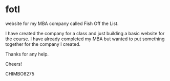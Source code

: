 fotl
====

website for my MBA company called Fish Off the List.

I have created the company for a class and just building a basic website for the course.  I have already completed my MBA
but wanted to put something together for the company I created.

Thanks for any help.

Cheers!

CHIMBO8275
